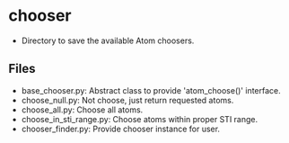 # chooser
* Directory to save the available Atom choosers.

## Files
* base_chooser.py: Abstract class to provide 'atom_choose()' interface.
* choose_null.py: Not choose, just return requested atoms.
* choose_all.py: Choose all atoms.
* choose_in_sti_range.py: Choose atoms within proper STI range.
* chooser_finder.py: Provide chooser instance for user.
